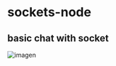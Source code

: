 # sockets-node

## basic chat with socket


![imagen](https://user-images.githubusercontent.com/7070068/113590256-ce4d2880-9608-11eb-8fc8-61384b3a5215.png)